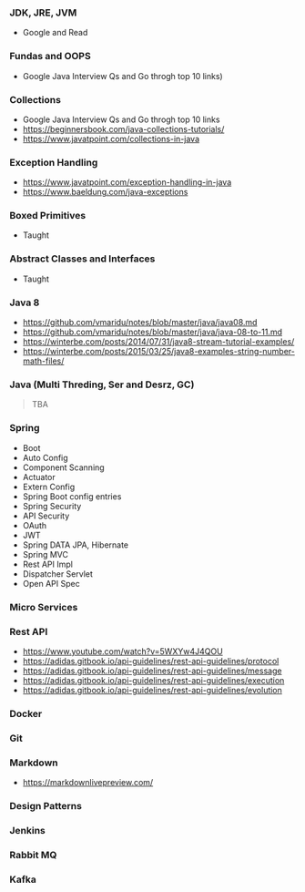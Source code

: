 ### JDK, JRE, JVM
   - Google and Read
  
### Fundas and OOPS
- Google Java Interview Qs and Go throgh top 10 links)

### Collections
- Google Java Interview Qs and Go throgh top 10 links
- https://beginnersbook.com/java-collections-tutorials/
- https://www.javatpoint.com/collections-in-java

### Exception Handling
- https://www.javatpoint.com/exception-handling-in-java
- https://www.baeldung.com/java-exceptions

### Boxed Primitives
- Taught

### Abstract Classes and Interfaces
- Taught

### Java 8
- https://github.com/vmaridu/notes/blob/master/java/java08.md
- https://github.com/vmaridu/notes/blob/master/java/java-08-to-11.md
- https://winterbe.com/posts/2014/07/31/java8-stream-tutorial-examples/
- https://winterbe.com/posts/2015/03/25/java8-examples-string-number-math-files/

### Java (Multi Threding, Ser and Desrz, GC)
> TBA


### Spring 
- Boot 
- Auto Config
- Component Scanning
- Actuator
- Extern Config
- Spring Boot config entries
- Spring Security
- API Security
- OAuth
- JWT
- Spring DATA JPA, Hibernate
- Spring MVC
- Rest API Impl
- Dispatcher Servlet
- Open API Spec

### Micro Services

### Rest API
 - https://www.youtube.com/watch?v=5WXYw4J4QOU
 - https://adidas.gitbook.io/api-guidelines/rest-api-guidelines/protocol
 - https://adidas.gitbook.io/api-guidelines/rest-api-guidelines/message
 - https://adidas.gitbook.io/api-guidelines/rest-api-guidelines/execution
 - https://adidas.gitbook.io/api-guidelines/rest-api-guidelines/evolution

### Docker

### Git

### Markdown
- https://markdownlivepreview.com/

### Design Patterns

### Jenkins

### Rabbit MQ

### Kafka


